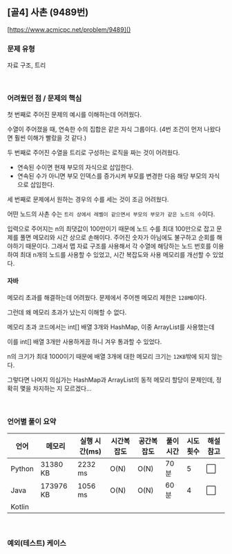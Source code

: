 ## [골4] 사촌 (9489번)

[https://www.acmicpc.net/problem/9489]()

### 문제 유형

자료 구조, 트리

<br>

### 어려웠던 점 / 문제의 핵심

첫 번째로 주어진 문제의 예시를 이해하는데 어려웠다.

수열이 주어졌을 때, 연속한 수의 집합은 같은 자식 그룹이다. (4번 조건이 먼저 나왔다면 훨씬 이해가 빨랐을 것 같다.)

두 번째로 주어진 수열을 트리로 구성하는 로직을 짜는 것이 어려웠다.

- 연속된 수이면 현재 부모의 자식으로 삽입한다.
- 연속된 수가 아니면 부모 인덱스를 증가시켜 부모를 변경한 다음 해당 부모의 자식으로 삽입한다.

세 번째로 문제에서 원하는 경우의 수를 세는 것이 조금 어려웠다.

어떤 노드의 사촌 수는 `트리 상에서 레벨이 같으면서 부모의 부모가 같은 노드의 수`이다.

입력으로 주어지는 n의 최댓값이 100만이기 때문에 노드 수를 최대 100만으로 잡고 문제를 풀면 메모리와 시간 상으로 손해이다. 주어진 숫자가 아님에도 불구하고 순회를 해야하기 때문이다. 그래서 맵 자료 구조를 사용해서 각 수열에 해당하는 노드 번호를 이용하여 최대 n개의 노드를 사용할 수 있었고, 시간 복잡도와 사용 메모리를 개선할 수 있었다.

#### 자바

메모리 초과를 해결하는데 어려웠다. 문제에서 주어젠 메모리 제한은 `128MB`이다.

그런데 왜 메모리 초과가 났는지 이해할 수 없다.

메모리 초과 코드에서는 int[] 배열 3개와 HashMap, 이중 ArrayList를 사용했는데

이를 int[] 배열 3개만 사용하게끔 하니 겨우 통과할 수 있었다.

n의 크기가 최대 1000이기 때문에 배열 3개에 대한 메모리 크기는 `12KB`밖에 되지 않는다.

그렇다면 나머지 의심가는 HashMap과 ArrayList의 동적 메모리 할당이 문제인데, 정확히 몇을 차지하는 지 모르겠다...

<br>

### 언어별 풀이 요약

| 언어   | 메모리    | 실행 시간(ms) | 시간복잡도 | 공간복잡도 | 풀이 시간 | 시도 횟수 | 해설 참고            |
| ------ | --------- | ------------- | ---------- | ---------- | --------- | --------- | -------------------- |
| Python | 31380 KB  | 2232 ms       | O(N)       | O(N)       | 70분      | 5         | :white_large_square: |
| Java   | 173976 KB | 1056 ms       | O(N)       | O(N)       | 60분      | 4         | :white_large_square: |
| Kotlin |           |               |            |            |           |           |                      |

<br>

### 예외(테스트) 케이스

```
```

